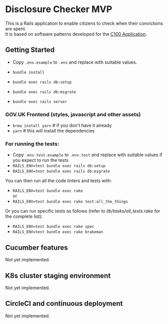 # Disclosure Checker MVP

This is a Rails application to enable citizens to check when their convictions are spent.  
It is based on software patterns developed for the [C100 Application][c100-application].

## Getting Started

* Copy `.env.example` to `.env` and replace with suitable values.  

* `bundle install`
* `bundle exec rails db:setup`
* `bundle exec rails db:migrate`
* `bundle exec rails server`

### GOV.UK Frontend (styles, javascript and other assets)

* `brew install yarn` # if you don't have it already
* `yarn` # this will install the dependencies

### For running the tests:

* Copy `.env.test.example` to `.env.test` and replace with suitable values if you expect to run the tests
* `RAILS_ENV=test bundle exec rails db:setup`
* `RAILS_ENV=test bundle exec rails db:migrate`

You can then run all the code linters and tests with:

* `RAILS_ENV=test bundle exec rake`  
or  
* `RAILS_ENV=test bundle exec rake test:all_the_things`

Or you can run specific tests as follows (refer to *lib/tasks/all_tests.rake* for the complete list):

* `RAILS_ENV=test bundle exec rake spec`
* `RAILS_ENV=test bundle exec rake brakeman`

## Cucumber features

Not yet implemented.

## K8s cluster staging environment

Not yet implemented.

## CircleCI and continuous deployment

Not yet implemented.

[c100-application]: https://github.com/ministryofjustice/c100-application
